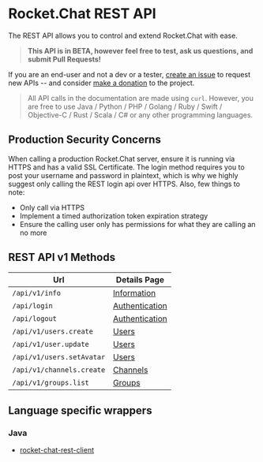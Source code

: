 # Rocket.Chat REST API

The REST API allows you to control and extend Rocket.Chat with ease.

> **This API is in BETA, however feel free to test, ask us questions, and submit Pull Requests!**

If you are an end-user and not a dev or a tester, [create an issue](https://github.com/RocketChat/Rocket.Chat/issues/new) to request new APIs -- and consider [make a donation](https://www.paypal.com/cgi-bin/webscr?cmd=_s-xclick&hosted_button_id=ZL94ZE6LGVUSN) to the project.

> All API calls in the documentation are made using `curl`.  However, you are free to use Java / Python / PHP / Golang / Ruby / Swift / Objective-C / Rust / Scala / C# or any other programming languages.

## Production Security Concerns
When calling a production Rocket.Chat server, ensure it is running via HTTPS and has a valid SSL Certificate. The login method requires you to post your username and password in plaintext, which is why we highly suggest only calling the REST login api over HTTPS. Also, few things to note:

* Only call via HTTPS
* Implement a timed authorization token expiration strategy
* Ensure the calling user only has permissions for what they are calling an no more

## REST API v1 Methods
| Url | Details Page |
| --- | --- |
| `/api/v1/info` | [Information](01.%20Information/) |
| `/api/login` | [Authentication](02.%20Authentication/#rest-api-authentication) |
| `/api/logout` | [Authentication](02.%20Authentication/#logout-details) |
| `/api/v1/users.create` | [Users](03.%20Users/#users-create-details) |
| `/api/v1/user.update` | [Users](03.%20Users/#user-update-details) |
| `/api/v1/users.setAvatar` | [Users](03.%20Users/#user-set-photo-avatar)
| `/api/v1/channels.create` | [Channels](04.%20Channels/) |
| `/api/v1/groups.list` | [Groups](05.%20Groups/#groups-list-details) |

## Language specific wrappers
### Java
* [rocket-chat-rest-client](https://github.com/baloise/rocket-chat-rest-client)
